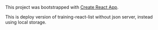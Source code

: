 
This project was bootstrapped with [Create React App](https://github.com/facebook/create-react-app).

This is deploy version of training-react-list without json server, instead using local storage.